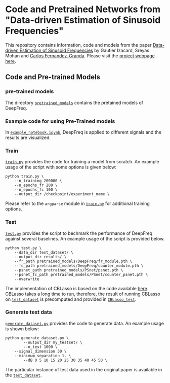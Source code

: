 # Code and Pretrained Networks from <br>"Data-driven Estimation of Sinusoid Frequencies"

This repository contains information, code and models from the paper [Data-driven Estimation of Sinusoid Frequencies](https://arxiv.org/abs/1906.00823) by Gautier Izacard, Sreyas Mohan and [Carlos Fernandez-Granda](https://cims.nyu.edu/~cfgranda/). Please visit the [project webpage here](https://sreyas-mohan.github.io/DeepFreq/). 

## Code and Pre-trained Models

### pre-trained models
The directory [`pretrained_models`](pretrained_models) contains the pretained models of DeepFreq. 

### Example code for using Pre-Trained models

In [`example_notebook.ipynb`](example_notebook.ipynb), DeepFreq is applied to different signals and the results are visualized.  


### Train

[`train.py`](train.py) provides the code for training a model from scratch. An example usage of the script with some options is given below:

```shell
python train.py \
	--n_training 200000 \
	--n_epochs_fr 200 \
	--n_epochs_fc 100 \
	--output_dir /checkpoint/experiment_name \
```

Please refer to the `argparse` module in [`train.py`](train.py) for additional training options.

### Test

[`test.py`](test.py) provides the script to bechmark the performance of DeepFreq against several baselines. An example usage of the script is provided below.


```shell
python test.py \
	--data_dir test_dataset/ \
  	--output_dir results/ \
  	--fr_path pretrained_models/DeepFreq/fr_module.pth \
  	--fc_path pretrained_models/DeepFreq/counter_module.pth \
  	--psnet_path pretrained_models/PSnet/psnet.pth \
	--psnet_fc_path pretrained_models/PSnet/counter_psnet.pth \
	--overwrite
```

The implementation of CBLasso is based on the code available [here](http://www.lsta.upmc.fr/boyer/codes/html_CBlasso_vs_Blasso/script_example1_CBlasso_vs_Blasso.html). CBLasso takes a long time to run, therefore, the result of running CBLasso on [`test_dataset`](test_dataset) is precomputed and provided in [`CBLasso_test`](CBLasso_test).




### Generate test data

 [`generate_dataset.py`](`generate_dataset.py`) provides the code to generate data. An example usage is shown below:

```shell
python generate_dataset.py \
    	--output_dir my_testset/ \
    	--n_test 1000 \
	--signal_dimension 50 \
   	--minimum_separation 1. \
    	--dB 0 5 10 15 20 25 30 35 40 45 50 \
```

The particular instance of test data used in the original paper is available in the [`test_dataset`](test_dataset).

